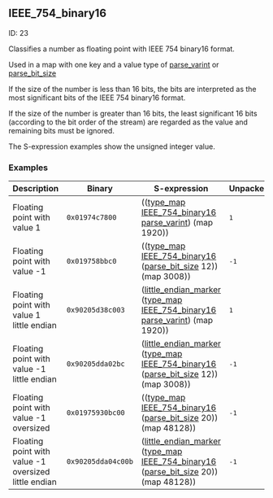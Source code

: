 ## IEEE_754_binary16

ID: 23

Classifies a number as floating point with IEEE 754 binary16 format.

Used in a map with one key and a value type of [parse_varint](./parse_varint.md) or [parse_bit_size](./parse_bit_size.md)

If the size of the number is less than 16 bits, the bits are interpreted as the most significant bits of the IEEE 754 binary16 format.

If the size of the number is greater than 16 bits, the least significant 16 bits (according to the bit order of the stream) are regarded as the value and remaining bits must be ignored.

The S-expression examples show the unsigned integer value.

### Examples

| Description | Binary | S-expression | Unpacked |
|----|----|----|----|
| Floating point with value 1 | `0x01974c7800` | (([type_map](./type_map.md) [IEEE_754_binary16](./IEEE_754_binary16.md) [parse_varint](./parse_varint.md)) (map 1920)) | <pre>1</pre> |
| Floating point with value -1 | `0x019758bbc0` | (([type_map](./type_map.md) [IEEE_754_binary16](./IEEE_754_binary16.md) ([parse_bit_size](./parse_bit_size.md) 12)) (map 3008)) | <pre>-1</pre> |
| Floating point with value 1 little endian | `0x90205d38c003` | ([little_endian_marker](./little_endian_marker.md) ([type_map](./type_map.md) [IEEE_754_binary16](./IEEE_754_binary16.md) [parse_varint](./parse_varint.md)) (map 1920)) | <pre>1</pre> |
| Floating point with value -1 little endian | `0x90205dda02bc` | ([little_endian_marker](./little_endian_marker.md) ([type_map](./type_map.md) [IEEE_754_binary16](./IEEE_754_binary16.md) ([parse_bit_size](./parse_bit_size.md) 12)) (map 3008)) | <pre>-1</pre> |
| Floating point with value -1 oversized | `0x01975930bc00` | (([type_map](./type_map.md) [IEEE_754_binary16](./IEEE_754_binary16.md) ([parse_bit_size](./parse_bit_size.md) 20)) (map 48128)) | <pre>-1</pre> |
| Floating point with value -1 oversized little endian | `0x90205dda04c00b` | ([little_endian_marker](./little_endian_marker.md) ([type_map](./type_map.md) [IEEE_754_binary16](./IEEE_754_binary16.md) ([parse_bit_size](./parse_bit_size.md) 20)) (map 48128)) | <pre>-1</pre> |
